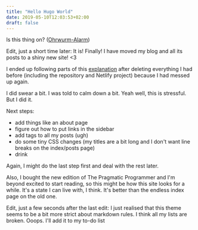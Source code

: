 ```yaml
---
title: "Hello Hugo World"
date: 2019-05-10T12:03:53+02:00
draft: false
---
```


Is this thing on? ([Ohrwurm-Alarm](https://open.spotify.com/track/3LdF68v3DpGluhLtP97s1a?si=ug_BernFSVaqC89MOdNgPw))

Edit, just a short time later: It is! Finally! I have moved my blog and all its posts to a shiny new site! <3

I ended up following parts of this [explanation](https://www.circuidipity.com/hugo/) after deleting everything I had before (including the repository and Netlify project) because I had messed up again. 

I did swear a bit. I was told to calm down a bit. Yeah well, this is stressful. But I did it. 

Next steps: 

- add things like an about page
- figure out how to put links in the sidebar
- add tags to all my posts (ugh)
- do some tiny CSS changes (my titles are a bit long and I don't want line breaks on the index/posts page)
- drink 

Again, I might do the last step first and deal with the rest later. 

Also, I bought the new edition of The Pragmatic Programmer and I'm beyond excited to start reading, so this might be how this site looks for a while. It's a state I can live with, I think. It's better than the endless index page on the old one. 

Edit, just a few seconds after the last edit: I just realised that this theme seems to be a bit more strict about markdown rules. I think all my lists are broken. Ooops. I'll add it to my to-do list